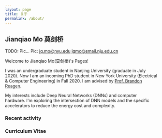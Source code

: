 ```yaml
---
layout: page
title: 关于
permalink: /about/
---
```


## Jianqiao Mo 莫剑桥

TODO: Pic...
Pic: jq.mo@nyu.edu    jqmo@smail.nju.edu.cn

Welcome to Jianqiao Mo(莫剑桥)'s Pages! 

I was an undergraduate student in Nanjing University (graduate in July 2020). 
Now I am an incoming PhD student in New York University (Electrical & Computer Engineering) in Fall 2020. 
I am advised by [Prof. Brandon Reagen](https://engineering.nyu.edu/faculty/brandon-reagen). 

My interests include Deep Neural Networks (DNNs) and computer hardware. 
I'm exploring the intersection of DNN models and the specific accelerators to reduce the energy cost and complexity.

### Recent activity


### Curriculum Vitae


